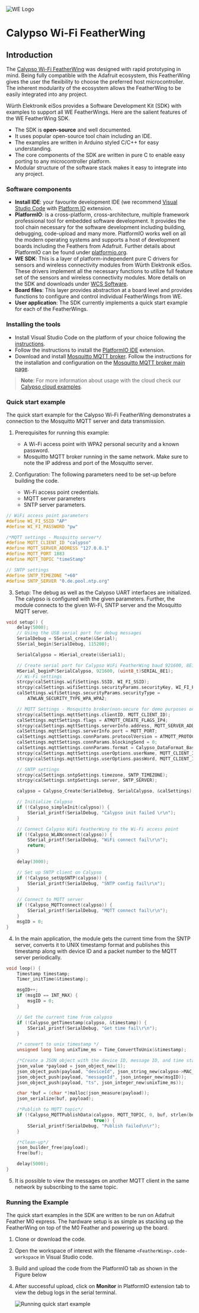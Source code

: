 ![WE Logo](../../assets/WE_Logo_small_t.png)

# Calypso Wi-Fi FeatherWing

## Introduction

The [Calypso Wi-Fi FeatherWing](https://www.we-online.de/katalog/en/CALYPSO_FeatherWing) was designed with rapid prototyping in mind. Being fully compatible with the Adafruit ecosystem, this FeatherWing gives the user the flexibility to choose the preferred host microcontroller. The inherent modularity of the ecosystem allows the FeatherWing to be easily integrated into any project.

Würth Elektronik eiSos provides a Software Development Kit (SDK) with examples to support all WE FeatherWings. Here are the salient features of the WE FeatherWing SDK. 
* The SDK is **open-source** and well documented.
* It uses popular open-source tool chain including an IDE.
* The examples are written in Arduino styled C/C++ for easy understanding.
* The core components of the SDK are written in pure C to enable easy porting to any microcontroller platform.
* Modular structure of the software stack makes it easy to integrate into any project.

### Software components

* **Install IDE**: your favourite development IDE (we recommend [Visual Studio Code](https://code.visualstudio.com/) with [Platform IO](https://platformio.org/) extension.
* **PlatformIO**: is a cross-platform, cross-architecture, multiple framework professional tool for embedded software development. It provides the tool chain necessary for the software development including building, debugging, code-upload and many more. PlatformIO works well on all the modern operating systems and supports a host of development boards including the Feathers from Adafruit. Further details about PlatformIO can be found under [platformio.org](https://platformio.org/).
* **WE SDK**: This is a layer of platform-independent pure C drivers for sensors and wireless connectivity modules from Würth Elektronik eiSos. These drivers implement all the necessary functions to utilize full feature set of the sensors and wireless connectivity modules. More details on the SDK and downloads under [WCS Software](https://we-online.com/wcs-software).
* **Board files**: This layer provides abstraction at a board level and provides functions to configure and control individual FeatherWings from WE.
* **User application**: The SDK currently implements a quick start example for each of the FeatherWings.

### Installing the tools

* Install Visual Studio Code on the platform of your choice following the [instructions](https://code.visualstudio.com/docs).
* Follow the instructions to install the [PlatformIO IDE](https://platformio.org/platformio-ide) extension.
* Download and install [Mosquitto MQTT broker](https://mosquitto.org/download/). Follow the instructions for the installation and configuration on the [Mosquitto MQTT broker main page](https://mosquitto.org/man/mosquitto-8.html).

> **Note**: For more information about usage with the cloud check our [Calypso cloud examples](../../Sensor2CloudConnectivity).


### Quick start example

The quick start example for the Calypso Wi-Fi FeatherWing demonstrates a connection to the Mosquitto MQTT server and data transmission.

1. Prerequisites for running this example:
    * A Wi-Fi access point with WPA2 personal security and a known password.
    * Mosquitto MQTT broker running in the same network. Make sure to note the IP address and port of the Mosquitto server. 

2. Configuration: The following parameters need to be set-up before building the code.
    * Wi-Fi access point credentials.
    * MQTT server parameters
    * SNTP server parameters.
```C
// WiFi access point parameters
#define WI_FI_SSID "AP"
#define WI_FI_PASSWORD "pw"

/*MQTT settings - Mosquitto server*/
#define MQTT_CLIENT_ID "calypso"
#define MQTT_SERVER_ADDRESS "127.0.0.1"
#define MQTT_PORT 1883
#define MQTT_TOPIC "timeStamp"

// SNTP settings
#define SNTP_TIMEZONE "+60"
#define SNTP_SERVER "0.de.pool.ntp.org"
```
3. Setup: The debug as well as the Calypso UART interfaces are initialized. The calypso is configured with the given parameters. Further, the module connects to the given Wi-Fi, SNTP server and the Mosquitto MQTT server.

```C
void setup() {
    delay(5000);
    // Using the USB serial port for debug messages
    SerialDebug = SSerial_create(&Serial);
    SSerial_begin(SerialDebug, 115200);

    SerialCalypso = HSerial_create(&Serial1);

    // Create serial port for Calypso WiFi FeatherWing baud 921600, 8E1
    HSerial_beginP(SerialCalypso, 921600, (uint8_t)SERIAL_8E1);
    // Wi-Fi settings
    strcpy(calSettings.wifiSettings.SSID, WI_FI_SSID);
    strcpy(calSettings.wifiSettings.securityParams.securityKey, WI_FI_PASSWORD);
    calSettings.wifiSettings.securityParams.securityType =
        ATWLAN_SECURITY_TYPE_WPA_WPA2;

    // MQTT Settings - Mosquitto broker(non-secure for demo purposes only)
    strcpy(calSettings.mqttSettings.clientID, MQTT_CLIENT_ID);
    calSettings.mqttSettings.flags = ATMQTT_CREATE_FLAGS_IP4;
    strcpy(calSettings.mqttSettings.serverInfo.address, MQTT_SERVER_ADDRESS);
    calSettings.mqttSettings.serverInfo.port = MQTT_PORT;
    calSettings.mqttSettings.connParams.protocolVersion = ATMQTT_PROTOCOL_v3_1;
    calSettings.mqttSettings.connParams.blockingSend = 0;
    calSettings.mqttSettings.connParams.format = Calypso_DataFormat_Base64;
    strcpy(calSettings.mqttSettings.userOptions.userName, MQTT_CLIENT_ID);
    strcpy(calSettings.mqttSettings.userOptions.passWord, MQTT_CLIENT_ID);

    // SNTP settings
    strcpy(calSettings.sntpSettings.timezone, SNTP_TIMEZONE);
    strcpy(calSettings.sntpSettings.server, SNTP_SERVER);

    calypso = Calypso_Create(SerialDebug, SerialCalypso, &calSettings);

    // Initialize Calypso
    if (!Calypso_simpleInit(calypso)) {
        SSerial_printf(SerialDebug, "Calypso init failed \r\n");
    }

    // Connect Calypso WiFi FeatherWing to the Wi-Fi access point
    if (!Calypso_WLANconnect(calypso)) {
        SSerial_printf(SerialDebug, "WiFi connect fail\r\n");
        return;
    }

    delay(3000);

    // Set up SNTP client on Calypso
    if (!Calypso_setUpSNTP(calypso)) {
        SSerial_printf(SerialDebug, "SNTP config fail\r\n");
    }

    // Connect to MQTT server
    if (!Calypso_MQTTconnect(calypso)) {
        SSerial_printf(SerialDebug, "MQTT connect fail\r\n");
    }
    msgID = 0;
}
```
4. In the main application, the module gets the current time from the SNTP server, converts it to UNIX timestamp format and publishes this timestamp along with device ID and a packet number to the MQTT server periodically.
```C
void loop() {
    Timestamp timestamp;
    Timer_initTime(&timestamp);

    msgID++;
    if (msgID == INT_MAX) {
        msgID = 0;
    }

    // Get the current time from calypso
    if (!Calypso_getTimestamp(calypso, &timestamp)) {
        SSerial_printf(SerialDebug, "Get time fail\r\n");
    }

    /* convert to unix timestamp */
    unsigned long long unixTime_ms = Time_ConvertToUnix(&timestamp);

    /*Create a JSON object with the device ID, message ID, and time stamp*/
    json_value *payload = json_object_new(1);
    json_object_push(payload, "deviceId", json_string_new(calypso->MAC_ADDR));
    json_object_push(payload, "messageId", json_integer_new(msgID));
    json_object_push(payload, "ts", json_integer_new(unixTime_ms));

    char *buf = (char *)malloc(json_measure(payload));
    json_serialize(buf, payload);

    /*Publish to MQTT topic*/
    if (!Calypso_MQTTPublishData(calypso, MQTT_TOPIC, 0, buf, strlen(buf),
                                 true)) {
        SSerial_printf(SerialDebug, "Publish failed\n\r");
    }

    /*Clean-up*/
    json_builder_free(payload);
    free(buf);

    delay(5000);
}
```
5. It is possible to view the messages on another MQTT client in the same network by subscribing to the same topic.

### Running the Example

The quick start examples in the SDK are written to be run on Adafruit Feather M0 express. The hardware setup is as simple as stacking up the FeatherWing on top of the M0 Feather and powering up the board.

1. Clone or download the code.
2. Open the workspace of interest with the filename `<FeatherWing>.code-workspace` in Visual Studio code.
3. Build and upload the code from the PlatformIO tab as shown in the Figure below
4. After successful upload, click on **Monitor** in PlatformIO extension tab to view the debug logs in the serial terminal.

   ![Running quick start example](../../assets/VSCode.png)